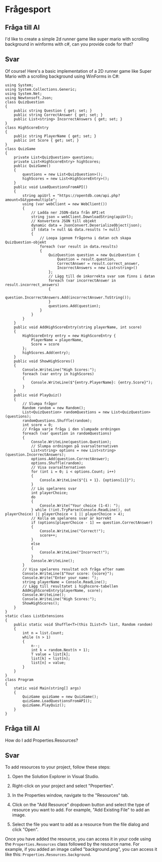 # Frågesport

## Fråga till AI

I'd like to create a simple 2d runner game like super mario with scrolling background in winforms with c#, can you provide code for that?

## Svar

Of course! Here's a basic implementation of a 2D runner game like Super Mario with a scrolling background using WinForms in C#:
```
using System;
using System.Collections.Generic;
using System.Net;
using Newtonsoft.Json;
class QuizQuestion
{
    public string Question { get; set; }
    public string CorrectAnswer { get; set; }
    public List<string> IncorrectAnswers { get; set; }
}
class HighScoreEntry
{
    public string PlayerName { get; set; }
    public int Score { get; set; }
}
class QuizGame
{
    private List<QuizQuestion> questions;
    private List<HighScoreEntry> highScores;
    public QuizGame()
    {
        questions = new List<QuizQuestion>();
        highScores = new List<HighScoreEntry>();
    }
    public void LoadQuestionsFromAPI()
    {
        string apiUrl = "https://opentdb.com/api.php?amount=5&type=multiple";
        using (var webClient = new WebClient())
        {
            // Ladda ner JSON-data från API:et
            string json = webClient.DownloadString(apiUrl);
            // Konvertera JSON till objekt
            dynamic data = JsonConvert.DeserializeObject(json);
            if (data != null && data.results != null)
            {
                // Loopa igenom frågorna i datan och skapa QuizQuestion-objekt
                foreach (var result in data.results)
                {
                    QuizQuestion question = new QuizQuestion {
                        Question = result.question,
                        CorrectAnswer = result.correct_answer,
                        IncorrectAnswers = new List<string>()
                    };
                    // Lägg till de inkorrekta svar som finns i datan
                    foreach (var incorrectAnswer in result.incorrect_answers)
                    {
                        question.IncorrectAnswers.Add(incorrectAnswer.ToString());
                    }
                    questions.Add(question);
                }
            }
        }
    }
    public void AddHighScoreEntry(string playerName, int score)
    {
        HighScoreEntry entry = new HighScoreEntry {
            PlayerName = playerName,
            Score = score
        };
        highScores.Add(entry);
    }
    public void ShowHighScores()
    {
        Console.WriteLine("High Scores:");
        foreach (var entry in highScores)
        {
            Console.WriteLine($"{entry.PlayerName}: {entry.Score}");
        }
    }
    public void PlayQuiz()
    {
        // Slumpa frågor
        Random random = new Random();
        List<QuizQuestion> randomQuestions = new List<QuizQuestion>(questions);
        randomQuestions.Shuffle(random);
        int score = 0;
        // Fråga varje fråga i den slumpade ordningen
        foreach (var question in randomQuestions)
        {
            Console.WriteLine(question.Question);
            // Slumpa ordningen på svarsalternativen
            List<string> options = new List<string>(question.IncorrectAnswers);
            options.Add(question.CorrectAnswer);
            options.Shuffle(random);
            // Visa svarsalternativen
            for (int i = 0; i < options.Count; i++)
            {
                Console.WriteLine($"{i + 1}. {options[i]}");
            }
            // Läs spelarens svar
            int playerChoice;
            do
            {
                Console.Write("Your choice (1-4): ");
            } while (!int.TryParse(Console.ReadLine(), out playerChoice) || playerChoice < 1 || playerChoice > 4);
            // Kolla om spelarens svar är korrekt
            if (options[playerChoice - 1] == question.CorrectAnswer)
            {
                Console.WriteLine("Correct!");
                score++;
            }
            else
            {
                Console.WriteLine("Incorrect!");
            }
            Console.WriteLine();
        }
        // Visa spelarens resultat och fråga efter namn
        Console.WriteLine($"Your score: {score}");
        Console.Write("Enter your name: ");
        string playerName = Console.ReadLine();
        // Lägg till resultatet i highscore-tabellen
        AddHighScoreEntry(playerName, score);
        Console.WriteLine();
        Console.WriteLine("High Scores:");
        ShowHighScores();
    }
}
static class ListExtensions
{
    public static void Shuffle<T>(this IList<T> list, Random random)
    {
        int n = list.Count;
        while (n > 1)
        {
            n--;
            int k = random.Next(n + 1);
            T value = list[k];
            list[k] = list[n];
            list[n] = value;
        }
    }
}
class Program
{
    static void Main(string[] args)
    {
        QuizGame quizGame = new QuizGame();
        quizGame.LoadQuestionsFromAPI();
        quizGame.PlayQuiz();
    }
}

```

## Fråga till AI

How do I add Properties.Resources?

## Svar

To add resources to your project, follow these steps:

1. Open the Solution Explorer in Visual Studio.

2. Right-click on your project and select "Properties".

3. In the Properties window, navigate to the "Resources" tab.

4. Click on the "Add Resource" dropdown button and select the type of resource you want to add. For example, "Add Existing File" to add an image.

5. Select the file you want to add as a resource from the file dialog and click "Open".

Once you have added the resource, you can access it in your code using the `Properties.Resources` class followed by the resource name. For example, if you added an image called "background.png", you can access it like this: `Properties.Resources.background`.
